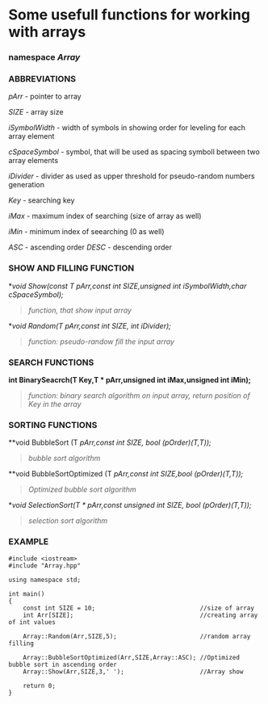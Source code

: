 # Some usefull functions for working with arrays

### namespace _Array_

### ABBREVIATIONS

_pArr_   - pointer to array

_SIZE_   - array size

_iSymbolWidth_   - width of symbols in showing order for leveling for each array element

_cSpaceSymbol_  - symbol, that will be used as spacing symboll between two array elements

_iDivider_      - divider as used as upper threshold for pseudo-random numbers  generation

_Key_            - searching key

_iMax_           - maximum index of searching (size of array as well)

_iMin_           - minimum index of seearching (0 as well)

_ASC_ - ascending order
_DESC_ - descending order


### SHOW AND FILLING FUNCTION

**void Show(const T *pArr,const int SIZE,unsigned int iSymbolWidth,char cSpaceSymbol);**

>*function, that show input array*

**void Random(T *pArr,const int SIZE, int iDivider);**

>*function: pseudo-randow fill the input array*
 
### SEARCH FUNCTIONS

**int BinarySeacrch(T Key,T * pArr,unsigned int iMax,unsigned int iMin);**

>*function: binary search algorithm on input array, return position of Key in the array*
  
### SORTING FUNCTIONS

**void BubbleSort (T *pArr,const int SIZE, bool (*pOrder)(T,T));**

>*bubble sort algorithm*
  
**void BubbleSortOptimized (T *pArr,const int SIZE,bool (*pOrder)(T,T));**

>*Optimized bubble sort algorithm*

**void SelectionSort(T * pArr,const unsigned int SIZE, bool (*pOrder)(T,T));**

>*selection sort algorithm*

### EXAMPLE

	#include <iostream>
	#include "Array.hpp"
	
	using namespace std;

	int main()
	{	
    	const int SIZE = 10;                             //size of array
    	int Arr[SIZE];                                   //creating array of int values

    	Array::Random(Arr,SIZE,5);                       //random array filling

    	Array::BubbleSortOptimized(Arr,SIZE,Array::ASC); //Optimized bubble sort in ascending order
    	Array::Show(Arr,SIZE,3,' ');                     //Array show
	
    	return 0;
	}
